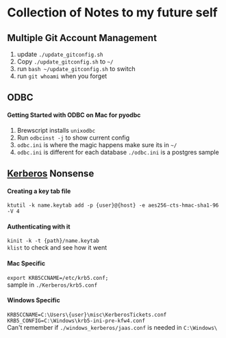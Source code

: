 # Collection of Notes to my future self

## Multiple Git Account Management

1. update `./update_gitconfig.sh`
1. Copy `./update_gitconfig.sh` to `~/`
1. run `bash ~/update_gitconfig.sh` to switch
1. run `git whoami` when you forget

## ODBC

#### Getting Started with ODBC on Mac for pyodbc

1. Brewscript installs `unixodbc`
1. Run `odbcinst -j` to show current config
1. `odbc.ini` is where the magic happens make sure its in `~/`
1. `odbc.ini` is different for each database `./odbc.ini` is a postgres sample

## [Kerberos](https://web.mit.edu/kerberos/krb5-latest/doc/basic/ccache_def.html) Nonsense

#### Creating a key tab file
`ktutil -k name.keytab add -p {user}@{host} -e aes256-cts-hmac-sha1-96 -V 4`
#### Authenticating with it
`kinit -k -t {path}/name.keytab`  
`klist` to check and see how it went

#### Mac Specific
`export KRB5CCNAME=/etc/krb5.conf;`  
sample in `./Kerberos/krb5.conf`

#### Windows Specific
`KRB5CCNAME=C:\Users\{user}\misc\KerberosTickets.conf`  
`KRB5_CONFIG=C:\Windows\krb5-ini-pre-kfw4.conf`  
Can't remember if `./windows_kerberos/jaas.conf` is needed in `C:\Windows\`
